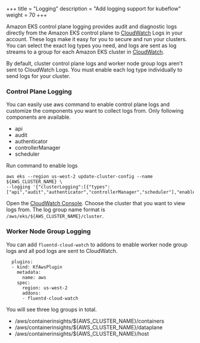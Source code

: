 +++
title = "Logging"
description = "Add logging support for kubeflow"
weight = 70
+++

Amazon EKS control plane logging provides audit and diagnostic logs directly from the Amazon EKS control plane to [CloudWatch](https://aws.amazon.com/cloudwatch/) Logs in your account. These logs make it easy for you to secure and run your clusters. You can select the exact log types you need, and logs are sent as log streams to a group for each Amazon EKS cluster in [CloudWatch](https://aws.amazon.com/cloudwatch/).

By default, cluster control plane logs and worker node group logs aren't sent to CloudWatch Logs. You must enable each log type individually to send logs for your cluster.

### Control Plane Logging

You can easily use aws command to enable control plane logs and customize the components you want to collect logs from. Only following components are available.

* api
* audit
* authenticator
* controllerManager
* scheduler

Run command to enable logs
```shell
aws eks --region us-west-2 update-cluster-config --name ${AWS_CLUSTER_NAME} \
--logging '{"clusterLogging":[{"types":["api","audit","authenticator","controllerManager","scheduler"],"enabled":true}]}'
```

Open the [CloudWatch Console](https://console.aws.amazon.com/cloudwatch/home#logs:prefix=/aws/eks). Choose the cluster that you want to view logs from. The log group name format is `/aws/eks/${AWS_CLUSTER_NAME}/cluster`.

### Worker Node Group Logging

You can add `fluentd-cloud-watch` to addons to enable worker node group logs and all pod logs are sent to CloudWatch.
```
  plugins:
  - kind: KfAwsPlugin
    metadata:
      name: aws
    spec:
      region: us-west-2
      addons:
      - fluentd-cloud-watch
```

You will see three log groups in total.

* /aws/containerinsights/${AWS_CLUSTER_NAME}/containers
* /aws/containerinsights/${AWS_CLUSTER_NAME}/dataplane
* /aws/containerinsights/${AWS_CLUSTER_NAME}/host
